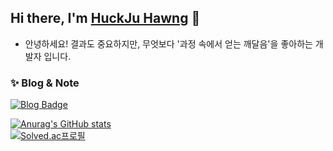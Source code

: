 
## Hi there, I'm [HuckJu Hawng](https://elfin-park-f2a.notion.site/c2063afa319e4062a39c98f7f0f4dba9) 👋
- 안녕하세요! 결과도 중요하지만, 무엇보다 '과정 속에서 얻는 깨달음'을 좋아하는 개발자 입니다.

### ✨ Blog & Note

[![Blog Badge](https://img.shields.io/badge/-Blog-92a8d1?logo=naver&logoColor=white&link=https://blog.naver.com/skygurwn96)](https://blog.naver.com/skygurwn96)   


[![Anurag's GitHub stats](https://github-readme-stats.vercel.app/api?username=huckjuhwang)](https://github.com/anuraghazra/github-readme-stats)<br>
[![Solved.ac프로필](http://mazassumnida.wtf/api/generate_badge?boj=skygurwn96)](https://solved.ac/skygurwn96)

